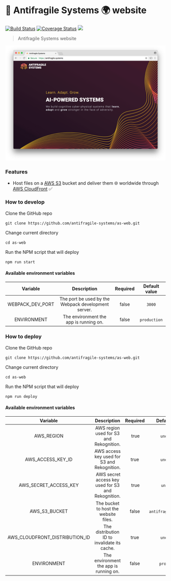 # :hatching_chick: Antifragile Systems :earth_africa: website

[![Build Status](https://travis-ci.org/antifragile-systems/as-web.svg?branch=master)](https://travis-ci.org/antifragile-systems/as-web)
[![Coverage Status](https://coveralls.io/repos/github/antifragile-systems/as-web/badge.svg?branch=master)](https://coveralls.io/github/antifragile-systems/as-web?branch=master)
[![](https://img.shields.io/github/release/antifragile-systems/as-web.svg)](https://github.com/antifragile-systems/as-web/releases)

> Antifragile Systems website

<p align="center"><img src="share/github/overview.png" width="720"></p>

### Features
* Host files on a [AWS S3](https://aws.amazon.com/s3) bucket and deliver them :globe_with_meridians: worldwide through [AWS CloudFront](https://aws.amazon.com/cloudfront) :white_check_mark:

### How to develop
Clone the GitHub repo
```
git clone https://github.com/antifragile-systems/as-web.git
```

Change current directory
```
cd as-web
```

Run the NPM script that will deploy
```
npm run start
```

#### Available environment variables
Variable | Description | Required | Default value
:---:|:---:|:---:|:---:
WEBPACK_DEV_PORT | The port be used by the Webpack development server. | false | `3000`
ENVIRONMENT | The environment the app is running on. | false | `production`

### How to deploy
Clone the GitHub repo
```
git clone https://github.com/antifragile-systems/as-web.git
```

Change current directory
```
cd as-web
```

Run the NPM script that will deploy
```
npm run deploy
```

#### Available environment variables
Variable | Description | Required | Default value
:---:|:---:|:---:|:---:
AWS_REGION | AWS region used for S3 and Rekognition. | true | `undefined`
AWS_ACCESS_KEY_ID | AWS access key used for S3 and Rekognition. | true | `undefined`
AWS_SECRET_ACCESS_KEY | AWS secret access key used for S3 and Rekognition. | true | `undefined`
AWS_S3_BUCKET | The bucket to host the website files. | false | `antifragile.systems`
AWS_CLOUDFRONT_DISTRIBUTION_ID | The distribution ID to invalidate its cache. | true | `undefined`
ENVIRONMENT | The environment the app is running on. | false | `production`

